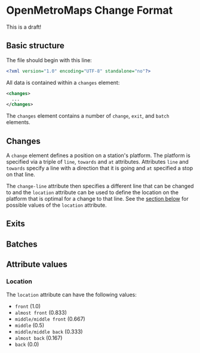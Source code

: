 # OpenMetroMaps Change Format

This is a draft!

## Basic structure

The file should begin with this line:

```xml
<?xml version="1.0" encoding="UTF-8" standalone="no"?>
```

All data is contained within a `changes` element:

```xml
<changes>
  ...
</changes>
```

The `changes` element contains a number of `change`, `exit`, and `batch`
elements.

## Changes

A `change` element defines a position on a station's platform.
The platform is specified via a triple of `line`, `towards` and
`at` attributes. Attributes `line` and `towards` specify a line with a
direction that it is going and `at` specified a stop on that line.

The `change-line` attribute then specifies a different line that can be
changed to and the `location` attribute can be used to define the location
on the platform that is optimal for a change to that line. See the
[section below](#location) for possible values of the `location` attribute.

## Exits

## Batches

## Attribute values

### Location

The `location` attribute can have the following values:

* `front` (1.0)
* `almost front` (0.833)
* `middle/middle front` (0.667)
* `middle` (0.5)
* `middle/middle back` (0.333)
* `almost back` (0.167)
* `back` (0.0)
